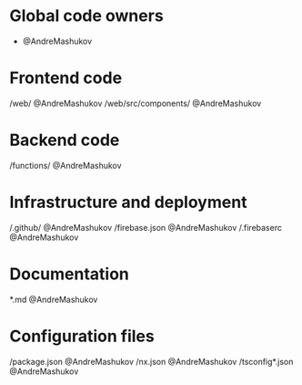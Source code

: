 # Global code owners
* @AndreMashukov

# Frontend code
/web/ @AndreMashukov
/web/src/components/ @AndreMashukov

# Backend code
/functions/ @AndreMashukov

# Infrastructure and deployment
/.github/ @AndreMashukov
/firebase.json @AndreMashukov
/.firebaserc @AndreMashukov

# Documentation
*.md @AndreMashukov

# Configuration files
/package.json @AndreMashukov
/nx.json @AndreMashukov
/tsconfig*.json @AndreMashukov